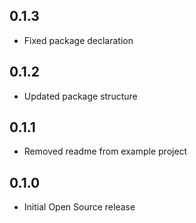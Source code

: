 ## 0.1.3

* Fixed package declaration

## 0.1.2

* Updated package structure

## 0.1.1

* Removed readme from example project

## 0.1.0

* Initial Open Source release